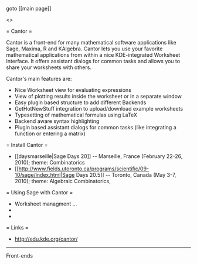goto [[main page]]

<<TableOfContents>>

= Cantor =

Cantor is a front-end for many mathematical software applications like Sage, Maxima, R and KAlgebra. Cantor lets you use your favorite mathematical applications from within a nice KDE-integrated Worksheet Interface. It offers assistant dialogs for common tasks and allows you to share your worksheets with others.

Cantor's main features are:
 * Nice Worksheet view for evaluating expressions
 * View of plotting results inside the worksheet or in a separate window
 * Easy plugin based structure to add different Backends
 * GetHotNewStuff integration to upload/download example worksheets
 * Typesetting of mathematical formulas using LaTeX
 * Backend aware syntax highlighting
 * Plugin based assistant dialogs for common tasks (like integrating a function or entering a matrix)

= Install Cantor =
 * [[daysmarseille|Sage Days 20]] -- Marseille, France (February 22-26, 2010); theme: Combinatorics
 * [[http://www.fields.utoronto.ca/programs/scientific/09-10/sage/index.html|Sage Days 20.5]] -- Toronto, Canada (May 3-7, 2010); theme: Algebraic Combinatorics, 

= Using Sage with Cantor =
 * Worksheet managment ...
 *
 * 

= Links =
 * http://edu.kde.org/cantor/ 

----
Front-ends
